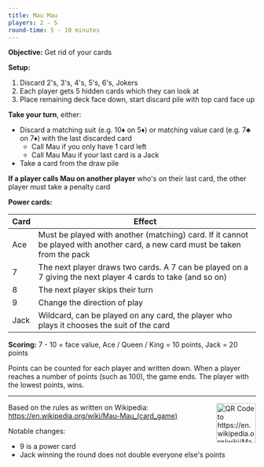 ```yaml
---
title: Mau Mau
players: 2 - 5
round-time: 5 - 10 minutes
---
```


**Objective:** Get rid of your cards

**Setup:**

1. Discard 2's, 3's, 4's, 5's, 6's, Jokers
2. Each player gets 5 hidden cards which they can look at
3. Place remaining deck face down, start discard pile with top card face up

**Take your turn**, either:

- Discard a matching suit (e.g. 10♦ on 5♦) or matching value card (e.g. 7♣ on 7♦) with the last discarded card
  - Call Mau if you only have 1 card left
  - Call Mau Mau if your last card is a Jack
- Take a card from the draw pile

**If a player calls Mau on another player** who's on their last card, the other player must take a penalty card

**Power cards:**

| Card | Effect                                                                                                                        |
|------|-------------------------------------------------------------------------------------------------------------------------------|
| Ace  | Must be played with another (matching) card. If it cannot be played with another card, a new card must be taken from the pack |
| 7    | The next player draws two cards. A 7 can be played on a 7 giving the next player 4 cards to take (and so on)                  |
| 8    | The next player skips their turn                                                                                              |
| 9    | Change the direction of play                                                                                                  |
| Jack | Wildcard, can be played on any card, the player who plays it chooses the suit of the card                                     |

**Scoring:** 7 - 10 = face value, Ace / Queen / King = 10 points, Jack = 20 points

<!--split-->

Points can be counted for each player and written down. When a player reaches a number of points (such as 100), the game ends. The player with the lowest points, wins.

---

<img alt="QR Code to https://en.wikipedia.org/wiki/Mau-Mau_(card_game)" src="/api/qrcodes/aHR0cHM6Ly9lbi53aWtpcGVkaWEub3JnL3dpa2kvTWF1LU1hdV8oY2FyZF9nYW1lKQ==" style="width: 5rem; float: right; margin: 0 0 1rem 1rem;">

Based on the rules as written on Wikipedia: https://en.wikipedia.org/wiki/Mau-Mau_(card_game)

Notable changes:

- 9 is a power card
- Jack winning the round does not double everyone else's points